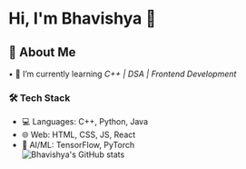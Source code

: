 # Hi, I'm Bhavishya 👋

## 🚀 About Me
•⁠  ⁠🌱 I’m currently learning *C++ | DSA | Frontend Development*
### 🛠️ Tech Stack  
- 💻 Languages: C++, Python, Java  
- 🌐 Web: HTML, CSS, JS, React  
- 🤖 AI/ML: TensorFlow, PyTorch  
![Bhavishya's GitHub stats](https://github-readme-stats.vercel.app/api?username=bhavishyaa18&show_icons=true&theme=tokyonight)

